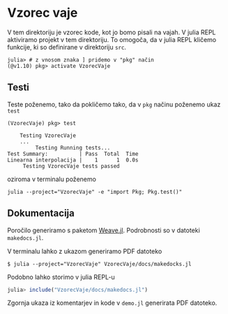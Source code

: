 # Vzorec vaje

V tem direktoriju je vzorec kode, kot jo bomo pisali na vajah. V julia REPL aktiviramo
projekt v tem direktoriju. To omogoča, da v julia REPL kličemo funkcije, ki so definirane
v direktoriju `src`. 

```
julia> # z vnosom znaka ] pridemo v "pkg" način
(@v1.10) pkg> activate VzorecVaje
```

## Testi

Teste poženemo, tako da pokličemo tako, da v `pkg` načinu poženemo ukaz `test`

```shell
(VzorecVaje) pkg> test

    Testing VzorecVaje
    ...
         Testing Running tests...
Test Summary:          | Pass  Total  Time
Linearna interpolacija |    1      1  0.0s
     Testing VzorecVaje tests passed 
```

oziroma v terminalu poženemo

```shell
julia --project="VzorecVaje" -e "import Pkg; Pkg.test()"
```

## Dokumentacija

Poročilo generiramo s paketom [Weave.jl](https://github.com/JunoLab/Weave.jl). Podrobnosti so v datoteki `makedocs.jl`.

V terminalu lahko z ukazom generiramo PDF datoteko

```shell
$ julia --project="VzorecVaje" VzorecVaje/docs/makedocks.jl
```

Podobno lahko storimo v julia REPL-u

```jl
julia> include("VzorecVaje/docs/makedocs.jl")
```

Zgornja ukaza iz komentarjev in kode v `demo.jl` generirata PDF datoteko.